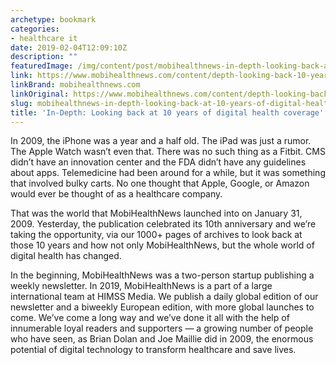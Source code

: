 ```yaml
---
archetype: bookmark
categories:
- healthcare it
date: 2019-02-04T12:09:10Z
description: ""
featuredImage: /img/content/post/mobihealthnews-in-depth-looking-back-at-10-years-of-digital-health-coverage.jpg
link: https://www.mobihealthnews.com/content/depth-looking-back-10-years-digital-health-coverage
linkBrand: mobihealthnews.com
linkOriginal: https://www.mobihealthnews.com/content/depth-looking-back-10-years-digital-health-coverage
slug: mobihealthnews-in-depth-looking-back-at-10-years-of-digital-health-coverage
title: 'In-Depth: Looking back at 10 years of digital health coverage'
---
```

In 2009, the iPhone was a year and a half old. The iPad was just a rumor. The Apple Watch wasn’t even that. There was no such thing as a Fitbit. CMS didn’t have an innovation center and the FDA didn’t have any guidelines about apps. Telemedicine had been around for a while, but it was something that involved bulky carts. No one thought that Apple, Google, or Amazon would ever be thought of as a healthcare company.

That was the world that MobiHealthNews launched into on January 31, 2009. Yesterday, the publication celebrated its 10th anniversary and we’re taking the opportunity, via our 1000+ pages of archives to look back at those 10 years and how not only MobiHealthNews, but the whole world of digital health has changed.

In the beginning, MobiHealthNews was a two-person startup publishing a weekly newsletter. In 2019, MobiHealthNews is a part of a large international team at HIMSS Media. We publish a daily global edition of our newsletter and a biweekly European edition, with more global launches to come. We’ve come a long way and we’ve done it all with the help of innumerable loyal readers and supporters — a growing number of people who have seen, as Brian Dolan and Joe Maillie did in 2009, the enormous potential of digital technology to transform healthcare and save lives.

